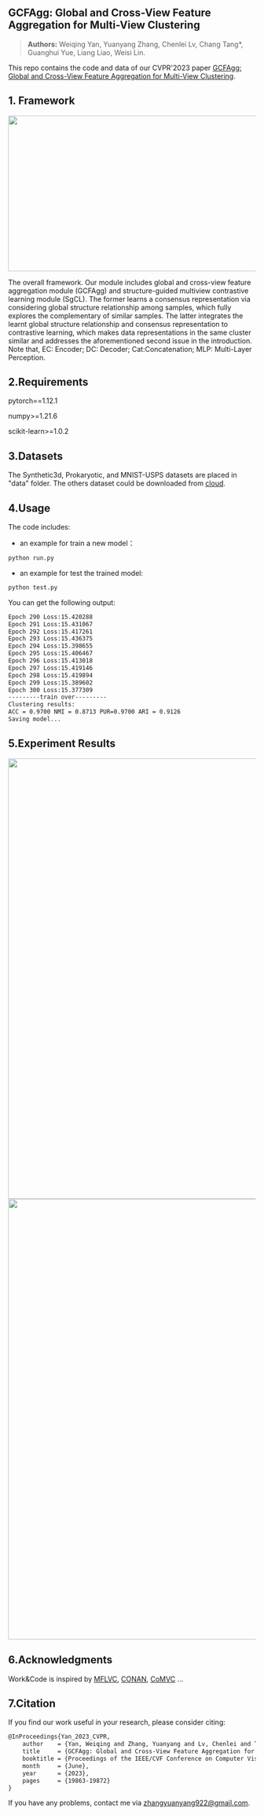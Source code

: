 ## GCFAgg: Global and Cross-View Feature Aggregation for Multi-View Clustering
> **Authors:**
Weiqing Yan, Yuanyang Zhang, Chenlei Lv, Chang Tang*, Guanghui Yue, Liang Liao, Weisi Lin. 

This repo contains the code and data of our CVPR'2023 paper [GCFAgg: Global and Cross-View Feature Aggregation for Multi-View Clustering](https://openaccess.thecvf.com/content/CVPR2023/papers/Yan_GCFAgg_Global_and_Cross-View_Feature_Aggregation_for_Multi-View_Clustering_CVPR_2023_paper.pdf).

<!-- > [GCFAgg: Global and Cross-View Feature Aggregation for Multi-View Clustering](https://openaccess.thecvf.com/content/CVPR2023/papers/Yan_GCFAgg_Global_and_Cross-View_Feature_Aggregation_for_Multi-View_Clustering_CVPR_2023_paper.pdf) -->
## 1. Framework

<img src="https://github.com/Galaxy922/GCFAggMVC/blob/main/figs/Framework.png"  width="897" height="317" />

The overall framework. Our module includes global and cross-view feature aggregation module (GCFAgg) and structure-guided multiview contrastive learning module (SgCL). 
The former learns a consensus representation via considering global structure relationship among samples, which fully explores the complementary of similar samples. 
The latter integrates the learnt global structure relationship and consensus representation to contrastive learning, which makes data representations in the same cluster similar and addresses the aforementioned second issue in the introduction. 
Note that, EC: Encoder; DC: Decoder; Cat:Concatenation; MLP: Multi-Layer Perception.

## 2.Requirements

pytorch==1.12.1

numpy>=1.21.6

scikit-learn>=1.0.2

## 3.Datasets

The Synthetic3d, Prokaryotic, and MNIST-USPS datasets are placed in "data" folder. The others dataset could be downloaded from [cloud](https://pan.baidu.com/s/1XNWW8UqTcPMkw9NpiKqvOQ).

## 4.Usage

The code includes:

- an example for train a new model：

```bash
python run.py
```

- an example  for test the trained model:

```bash
python test.py
```

You can get the following output:

```bash
Epoch 290 Loss:15.420288
Epoch 291 Loss:15.431067
Epoch 292 Loss:15.417261
Epoch 293 Loss:15.436375
Epoch 294 Loss:15.398655
Epoch 295 Loss:15.406467
Epoch 296 Loss:15.413018
Epoch 297 Loss:15.419146
Epoch 298 Loss:15.419894
Epoch 299 Loss:15.389602
Epoch 300 Loss:15.377309
---------train over---------
Clustering results:
ACC = 0.9700 NMI = 0.8713 PUR=0.9700 ARI = 0.9126
Saving model...
```
## 5.Experiment Results

<img src="https://github.com/Galaxy922/GCFAggMVC/blob/main/figs/Table1.png"  width="897"  />
<img src="https://github.com/Galaxy922/GCFAggMVC/blob/main/figs/Table2.png"  width="897"  />

## 6.Acknowledgments

Work&Code is inspired by [MFLVC](https://github.com/SubmissionsIn/MFLVC), [CONAN](https://github.com/Guanzhou-Ke/conan), [CoMVC](https://github.com/DanielTrosten/mvc) ... 

## 7.Citation

If you find our work useful in your research, please consider citing:

```latex
@InProceedings{Yan_2023_CVPR,
    author    = {Yan, Weiqing and Zhang, Yuanyang and Lv, Chenlei and Tang, Chang and Yue, Guanghui and Liao, Liang and Lin, Weisi},
    title     = {GCFAgg: Global and Cross-View Feature Aggregation for Multi-View Clustering},
    booktitle = {Proceedings of the IEEE/CVF Conference on Computer Vision and Pattern Recognition (CVPR)},
    month     = {June},
    year      = {2023},
    pages     = {19863-19872}
}
```

If you have any problems, contact me via zhangyuanyang922@gmail.com.


